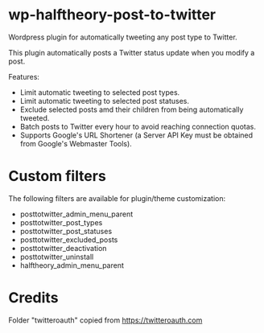 # wp-halftheory-post-to-twitter
Wordpress plugin for automatically tweeting any post type to Twitter.

This plugin automatically posts a Twitter status update when you modify a post.

Features:
- Limit automatic tweeting to selected post types.
- Limit automatic tweeting to selected post statuses.
- Exclude selected posts amd their children from being automatically tweeted.
- Batch posts to Twitter every hour to avoid reaching connection quotas.
- Supports Google's URL Shortener (a Server API Key must be obtained from Google's Webmaster Tools).

# Custom filters

The following filters are available for plugin/theme customization:
- posttotwitter_admin_menu_parent
- posttotwitter_post_types
- posttotwitter_post_statuses
- posttotwitter_excluded_posts
- posttotwitter_deactivation
- posttotwitter_uninstall
- halftheory_admin_menu_parent

# Credits

Folder "twitteroauth" copied from https://twitteroauth.com